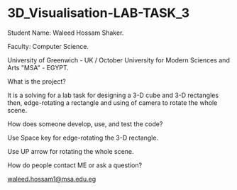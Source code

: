 # 3D_Visualisation-LAB-TASK_3

Student Name: Waleed Hossam Shaker.

Faculty: Computer Science.

University of Greenwich - UK / October University for Modern Sciences and Arts "MSA" - EGYPT.

What is the project?

It is a solving for a lab task for designing a 3-D cube and 3-D rectangles then, edge-rotating a rectangle and using of camera to rotate the whole scene.

How does someone develop, use, and test the code?

Use Space key for edge-rotating the 3-D rectangle.

Use UP arrow for rotating the whole scene.

How do people contact ME or ask a question?

waleed.hossam1@msa.edu.eg
